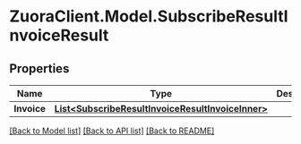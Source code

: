 # ZuoraClient.Model.SubscribeResultInvoiceResult

## Properties

Name | Type | Description | Notes
------------ | ------------- | ------------- | -------------
**Invoice** | [**List&lt;SubscribeResultInvoiceResultInvoiceInner&gt;**](SubscribeResultInvoiceResultInvoiceInner.md) |  | [optional] 

[[Back to Model list]](../README.md#documentation-for-models) [[Back to API list]](../README.md#documentation-for-api-endpoints) [[Back to README]](../README.md)

